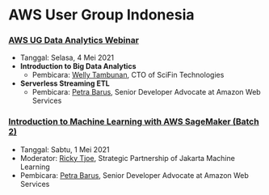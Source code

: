 # AWS User Group Indonesia


### [AWS UG Data Analytics Webinar](https://www.youtube.com/watch?v=fKsquKoKdRk)

- Tanggal: Selasa, 4 Mei 2021
- **Introduction to Big Data Analytics**
  - Pembicara: [Welly Tambunan](https://www.linkedin.com/in/welly-tambunan/), CTO of SciFin Technologies
- **Serverless Streaming ETL**
  - Pembicara: [Petra Barus](https://www.linkedin.com/in/petrabarus/), Senior Developer Advocate at Amazon Web Services

### [Introduction to Machine Learning with AWS SageMaker (Batch 2)](https://www.youtube.com/watch?v=CMv8fFfQvu4)

- Tanggal: Sabtu, 1 Mei 2021
- Moderator: [Ricky Tjoe](https://www.linkedin.com/in/ricky-tjoe/), Strategic Partnership of Jakarta Machine Learning
- Pembicara: [Petra Barus](https://www.linkedin.com/in/petrabarus/), Senior Developer Advocate at Amazon Web Services